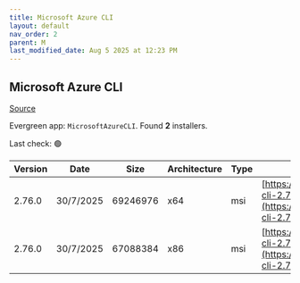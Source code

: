 ```yaml
---
title: Microsoft Azure CLI
layout: default
nav_order: 2
parent: M
last_modified_date: Aug 5 2025 at 12:23 PM
---
```


## Microsoft Azure CLI

[Source](https://learn.microsoft.com/en-au/cli/azure/)

Evergreen app: `MicrosoftAzureCLI`. Found **2** installers.

Last check: 🟢

| Version | Date      | Size     | Architecture | Type | URI                                                                                                                                          |
| ------- | --------- | -------- | ------------ | ---- | -------------------------------------------------------------------------------------------------------------------------------------------- |
| 2.76.0  | 30/7/2025 | 69246976 | x64          | msi  | [https://azcliprod.blob.core.windows.net/msi/azure-cli-2.76.0-x64.msi](https://azcliprod.blob.core.windows.net/msi/azure-cli-2.76.0-x64.msi) |
| 2.76.0  | 30/7/2025 | 67088384 | x86          | msi  | [https://azcliprod.blob.core.windows.net/msi/azure-cli-2.76.0.msi](https://azcliprod.blob.core.windows.net/msi/azure-cli-2.76.0.msi)         |
